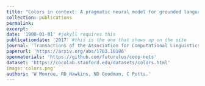 ```yaml
---
title: "Colors in context: A pragmatic neural model for grounded language understanding."
collection: publications
permalink: 
excerpt: 
date: '1900-01-01' #jekyll requires this 
publicationdate: '2017' #this is the one that shows up on the site
journal: 'Transactions of the Association for Computational Linguistics.'
paperurl: 'https://arxiv.org/abs/1703.10186'
openmaterials: 'https://github.com/futurulus/coop-nets' 
dataset: 'https://cocolab.stanford.edu/datasets/colors.html'
image:'colors.png'
authors: 'W Monroe, RD Hawkins, ND Goodman, C Potts.'
---
```

